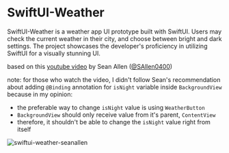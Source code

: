 # SwiftUI-Weather
SwiftUI-Weather is a weather app UI prototype built with SwiftUI. Users may check the current weather in their city, and choose between bright and dark settings. The project showcases the developer's proficiency in utilizing SwiftUI for a visually stunning UI.

based on this [youtube video](https://www.youtube.com/watch?v=HXoVSbwWUIk) by Sean Allen ([@SAllen0400](https://www.github.com/SAllen0400))

note: for those who watch the video, I didn't follow Sean's recommendation about adding `@Binding` annotation for `isNight` variable inside `BackgroundView` because in my opinion:
- the preferable way to change `isNight` value is using `WeatherButton`
- `BackgroundView` should only receive value from it's parent, `ContentView`
- therefore, it shouldn't be able to change the `isNight` value right from itself

![swiftui-weather-seanallen](https://user-images.githubusercontent.com/129122862/230707297-fac27ba4-5094-4608-8307-b82b83f10bc8.png)
